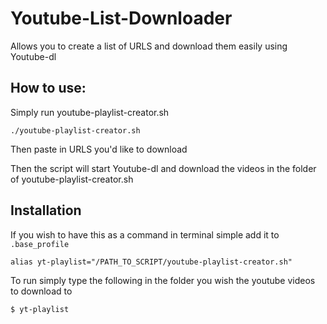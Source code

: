 # Youtube-List-Downloader
Allows you to create a list of URLS and download them easily using Youtube-dl

## How to use:
Simply run youtube-playlist-creator.sh

```
./youtube-playlist-creator.sh
```

Then paste in URLS you'd like to download

Then the script will start Youtube-dl and download the videos in the folder of youtube-playlist-creator.sh

## Installation

If you wish to have this as a command in terminal simple add it to `.base_profile`

``
alias yt-playlist="/PATH_TO_SCRIPT/youtube-playlist-creator.sh"
``

To run simply type the following in the folder you wish the youtube videos to download to
```
$ yt-playlist
```
